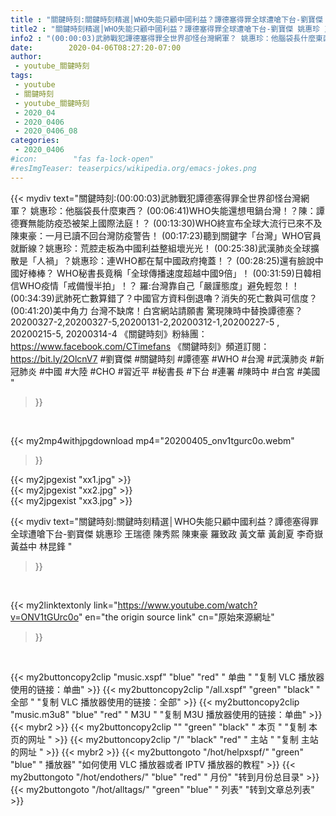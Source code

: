```yaml
---
title : "關鍵時刻:關鍵時刻精選│WHO失能只顧中國利益？譚德塞得罪全球遭嗆下台-劉寶傑 姚惠珍 王瑞德  陳秀熙   陳東豪  羅致政 黃文華 黃創夏  李奇嶽 黃益中   林昆鋒 "
title2 : "關鍵時刻精選│WHO失能只顧中國利益？譚德塞得罪全球遭嗆下台-劉寶傑 姚惠珍 王瑞德  陳秀熙   陳東豪  羅致政 黃文華 黃創夏  李奇嶽 黃益中   林昆鋒 "
info2 : "(00:00:03)武肺戰犯譚德塞得罪全世界卻怪台灣網軍？ 姚惠珍：他腦袋長什麼東西？ (00:06:41)WHO失能還想甩鍋台灣！？陳：譚德賽無能防疫恐被架上國際法庭！？ (00:13:30)WHO終宣布全球大流行已來不及 陳東豪：一月已讀不回台灣防疫警告！ (00:17:23)聽到關鍵字「台灣」WHO官員就斷線？姚惠珍：荒腔走板為中國利益整組壞光光！ (00:25:38)武漢肺炎全球擴散是「人禍」？姚惠珍：連WHO都在幫中國政府掩蓋！？ (00:28:25)還有臉說中國好棒棒？ WHO秘書長竟稱「全球傳播速度超越中國9倍」！ (00:31:59)日韓相信WHO疫情「戒備慢半拍」！？ 羅:台灣靠自己「嚴謹態度」避免輕忽！！ (00:34:39)武肺死亡數算錯了？中國官方資料倒退嚕？消失的死亡數與可信度？ (00:41:20)美中角力 台灣不缺席！白宮網站請願書 驚現陳時中替換譚德塞？  20200327-2,20200327-5,20200131-2,20200312-1,20200227-5 , 20200215-5, 20200314-4  《關鍵時刻》粉絲團：https://www.facebook.com/CTimefans 《關鍵時刻》頻道訂閱：https://bit.ly/2OlcnV7  #劉寶傑 #關鍵時刻 #譚德塞 #WHO #台灣 #武漢肺炎 #新冠肺炎 #中國 #大陸 #CHO #習近平 #秘書長 #下台 #連署 #陳時中 #白宮 #美國 "
date:        2020-04-06T08:27:20-07:00
author:
 - youtube_關鍵時刻
tags:
 - youtube
 - 關鍵時刻
 - youtube_關鍵時刻
 - 2020_04
 - 2020_0406
 - 2020_0406_08
categories:
 - 2020_0406
#icon:        "fas fa-lock-open"
#resImgTeaser: teaserpics/wikipedia.org/emacs-jokes.png
---
```


{{< mydiv text="關鍵時刻:(00:00:03)武肺戰犯譚德塞得罪全世界卻怪台灣網軍？ 姚惠珍：他腦袋長什麼東西？ (00:06:41)WHO失能還想甩鍋台灣！？陳：譚德賽無能防疫恐被架上國際法庭！？ (00:13:30)WHO終宣布全球大流行已來不及 陳東豪：一月已讀不回台灣防疫警告！ (00:17:23)聽到關鍵字「台灣」WHO官員就斷線？姚惠珍：荒腔走板為中國利益整組壞光光！ (00:25:38)武漢肺炎全球擴散是「人禍」？姚惠珍：連WHO都在幫中國政府掩蓋！？ (00:28:25)還有臉說中國好棒棒？ WHO秘書長竟稱「全球傳播速度超越中國9倍」！ (00:31:59)日韓相信WHO疫情「戒備慢半拍」！？ 羅:台灣靠自己「嚴謹態度」避免輕忽！！ (00:34:39)武肺死亡數算錯了？中國官方資料倒退嚕？消失的死亡數與可信度？ (00:41:20)美中角力 台灣不缺席！白宮網站請願書 驚現陳時中替換譚德塞？  20200327-2,20200327-5,20200131-2,20200312-1,20200227-5 , 20200215-5, 20200314-4  《關鍵時刻》粉絲團：https://www.facebook.com/CTimefans 《關鍵時刻》頻道訂閱：https://bit.ly/2OlcnV7  #劉寶傑 #關鍵時刻 #譚德塞 #WHO #台灣 #武漢肺炎 #新冠肺炎 #中國 #大陸 #CHO #習近平 #秘書長 #下台 #連署 #陳時中 #白宮 #美國 "
>}}
<br>


{{< my2mp4withjpgdownload mp4="20200405_onv1tgurc0o.webm"
>}}

{{< my2jpgexist "xx1.jpg" >}}<br>
{{< my2jpgexist "xx2.jpg" >}}<br>
{{< my2jpgexist "xx3.jpg" >}}<br>



{{< mydiv text="關鍵時刻:關鍵時刻精選│WHO失能只顧中國利益？譚德塞得罪全球遭嗆下台-劉寶傑 姚惠珍 王瑞德  陳秀熙   陳東豪  羅致政 黃文華 黃創夏  李奇嶽 黃益中   林昆鋒 "
>}}
<br>

{{< my2linktextonly link="https://www.youtube.com/watch?v=ONV1tGUrc0o"
en="the origin source link" cn="原始來源網址"
>}}


<br>

{{< my2buttoncopy2clip "music.xspf"        "blue"   "red"    " 单曲 "  "复制 VLC 播放器使用的链接：单曲" >}} {{< my2buttoncopy2clip "/all.xspf"         "green"  "black"  " 全部 "  "复制 VLC 播放器使用的链接：全部" >}} {{< my2buttoncopy2clip "music.m3u8"        "blue"   "red"    " M3U  "    "复制 M3U 播放器使用的链接：单曲" >}} {{< mybr2 >}} {{< my2buttoncopy2clip ""                  "green"  "black"  " 本页 "    "复制 本页的网址 " >}} {{< my2buttoncopy2clip "/"                 "black"  "red"    " 主站 "    "复制 主站的网址 " >}} {{< mybr2 >}} {{< my2buttongoto      "/hot/helpxspf/"    "green"  "blue"   " 播放器" "如何使用 VLC 播放器或者 IPTV 播放器的教程" >}} {{< my2buttongoto      "/hot/endothers/"   "blue"   "red"    " 月份"   "转到月份总目录" >}} {{< my2buttongoto      "/hot/alltags/"     "green"  "blue"   " 列表"   "转到文章总列表" >}} 
